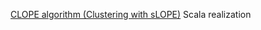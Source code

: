 [CLOPE algorithm (Clustering with sLOPE)](https://dl.acm.org/citation.cfm?id=775149) Scala realization

